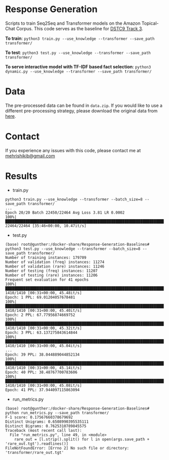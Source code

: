 # Response Generation 

Scripts to train Seq2Seq and Transformer models on the Amazon Topical-Chat Corpus. This code serves as the baseline for [DSTC9 Track 3](http://dialog.speech.cs.cmu.edu:8003/).

**To train**: `python3 train.py --use_knowledge --transformer --save_path transformer/`

**To test**: `python3 test.py --use_knowledge --transformer --save_path transformer/`

**To serve interactive model with TF-IDF based fact selection**: `python3 dynamic.py --use_knowledge --transformer --save_path transformer/`

# Data

The pre-processed data can be found in `data.zip`. If you would like to use a different pre-processing strategy, please download the original data from [here](https://github.com/alexa/alexa-prize-topical-chat-dataset/).

# Contact

If you experience any issues with this code, please contact me at mehrishikib@gmail.com


# Results

* train.py
```shell script
python3 train.py --use_knowledge --transformer --batch_size=8 --save_path transformer/
...
Epoch 20/20 Batch 22450/22464 Avg Loss 3.81 LR 0.0002                                                                                                                                                                                         
100%|███████████████████████████████████████████████████████████████████████████████████████████████████████████████████████████████████████████████████████████████████████████████████████████████████| 22464/22464 [35:46<00:00, 10.47it/s]
```
* test.py
```shell script
(base) root@gunther:/docker-share/Response-Generation-Baselines# python3 test.py --use_knowledge --transformer --batch_size=8 --save_path transformer/
Number of training instances: 179709                
Number of validation (freq) instances: 11274           
Number of validation (rare) instances: 11246              
Number of testing (freq) instances: 11207             
Number of testing (rare) instances: 11206               
Frequent set evaluation for 41 epochs
100%|████████████████████████████████████████████████████████████████████████████████████████████| 1410/1410 [00:31<00:00, 45.48it/s]
Epoch: 1 PPL: 69.01204057678481
100%|████████████████████████████████████████████████████████████████████████████████████████████| 1410/1410 [00:31<00:00, 45.40it/s]
Epoch: 2 PPL: 67.77956874669752
100%|████████████████████████████████████████████████████████████████████████████████████████████| 1410/1410 [00:31<00:00, 45.32it/s]
Epoch: 3 PPL: 63.137275843614844
100%|████████████████████████████████████████████████████████████████████████████████████████████| 1410/1410 [00:31<00:00, 45.04it/s]
...
Epoch: 39 PPL: 38.044889044852134
100%|████████████████████████████████████████████████████████████████████████████████████████████| 1410/1410 [00:31<00:00, 45.14it/s]
Epoch: 40 PPL: 38.48767700783606
100%|████████████████████████████████████████████████████████████████████████████████████████████| 1410/1410 [00:31<00:00, 45.08it/s]
Epoch: 41 PPL: 37.944097115863094
```
* run_metrics.py
```shell script
(base) root@gunther:/docker-share/Response-Generation-Baselines# python run_metrics.py --save_path transformer/
F-1 score: 0.17567660378679692
Distinct Unigrams: 0.6508990395535111
Distinct Bigrams: 0.7625310789845575
Traceback (most recent call last):
  File "run_metrics.py", line 49, in <module>
    rare_out = [l.strip().split() for l in open(args.save_path + 'rare_out.tgt').readlines()]
FileNotFoundError: [Errno 2] No such file or directory: 'transformer/rare_out.tgt'
```